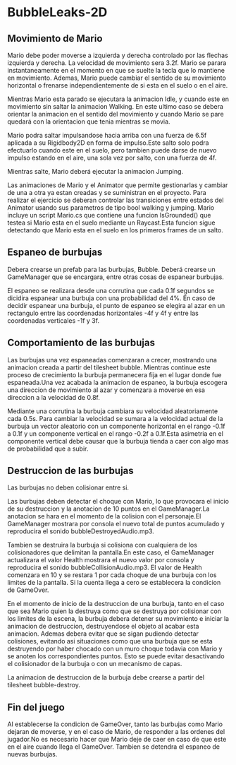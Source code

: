 # BubbleLeaks-2D

## Movimiento de Mario
Mario debe poder moverse a izquierda y derecha controlado por las flechas izquierda y derecha. La velocidad de movimiento sera 3.2f. Mario se parara instantaneamente en el momento en que se suelte la tecla que lo mantiene en movimiento. Ademas, Mario puede cambiar el sentido de su movimiento horizontal o frenarse independientemente de si esta en el suelo o en el aire.

Mientras Mario esta parado se ejecutara la animacion Idle, y cuando este en movimiento sin saltar la animacion Walking. En este ultimo caso se debera orientar la animacion en el sentido del movimiento y cuando Mario se pare quedará con la orientacion que tenia mientras se movia.

Mario podra saltar impulsandose hacia arriba con una fuerza de 6.5f aplicada a su Rigidbody2D en forma de impulso.Este salto solo podra efectuarlo cuando este en el suelo, pero tambien puede darse de nuevo impulso estando en el aire, una sola vez por salto, con una fuerza de 4f.

Mientras salte, Mario deberá ejecutar la animacion Jumping.

Las animaciones de Mario y el Animator que permite gestionarlas y cambiar de una a otra ya estan creadas y se suministran en el proyecto. Para realizar el ejercicio se deberan controlar las transiciones entre estados del Animator usando sus parametros de tipo bool walking y jumping.
Mario incluye un script Mario.cs que contiene una funcion IsGrounded() que testea si Mario esta en el suelo mediante un Raycast.Esta funcion sigue detectando que Mario esta en el suelo en los primeros frames de un salto.

## Espaneo de burbujas
Debera crearse un prefab para las burbujas, Bubble.
Deberá crearse un GameManager que se encargara, entre otras cosas de espanear burbujas.

El espaneo se realizara desde una corrutina que cada 0.1f segundos se dicidira espanear una burbuja con una probabilidad del 4%. En caso de decidir espanear una burbuja, el punto de espaneo se elegira al azar en un rectangulo entre las coordenadas horizontales -4f y 4f y entre las coordenadas verticales -1f y 3f.

## Comportamiento de las burbujas 
Las burbujas una vez espaneadas comenzaran a crecer, mostrando una animacion creada a partir del tilesheet bubble. Mientras continue este proceso de crecimiento la burbuja permanecera fija en el lugar donde fue espaneada.Una vez acabada la animacion de espaneo, la burbuja escogera una direccion de movimiento al azar y comenzara a moverse en esa direccion a la velocidad de 0.8f.

Mediante una corrutina la burbuja cambiara su velocidad aleatoriamente cada 0.5s. Para cambiar la velocidad se sumara a la velocidad actual de la burbuja un vector aleatorio con un componente horizontal en el rango -0.1f a 0.1f y un componente vertical en el rango -0.2f a 0.1f.Esta asimetria en el componente vertical debe causar que la burbuja tienda a caer con algo mas de probabilidad que a subir.

## Destruccion de las burbujas
Las burbujas no deben colisionar entre si.

Las burbujas deben detectar el choque con Mario, lo que provocara el inicio de su destruccion y la anotacion de 10 puntos en el GameManager.La anotacion se hara en el momento de la colision con el personaje.El GameManager mostrara por consola el nuevo total de puntos acumulado y reproducira el sonido bubbleDestroyedAudio.mp3.

Tambien se destruira la burbuja si colisiona con cualquiera de los colisionadores que delimitan la pantalla.En este caso, el GameManager actualizara el valor Health mostrara el nuevo valor por consola y reproducira el sonido bubbleCollisionAudio.mp3. El valor de Health comenzara en 10 y se restara 1 por cada choque de una burbuja con los limites de la pantalla. Si la cuenta llega a cero se establecera la condicion de GameOver.

En el momento de inicio de la destruccion de una burbuja, tanto en el caso que sea Mario quien la destruya como que se destruya por colisionar con los limites de la escena, la burbuja debera detener su movimiento e iniciar la animacion de destruccion, destruyendose el objeto al acabar esta animacion. Ademas debera evitar que se sigan pudiendo detectar colisiones, evitando asi situaciones como que una burbuja que se esta destruyendo por haber chocado con un muro choque todavia con Mario y se anoten los correspondientes puntos. Esto se puede evitar desactivando el colisionador de la burbuja o con un mecanismo de capas.

La animacion de destruccion de la burbuja debe crearse a partir del tilesheet bubble-destroy.

## Fin del juego

Al establecerse la condicion de GameOver, tanto las burbujas como Mario dejaran de moverse, y en el caso de Mario, de responder a las ordenes del jugador.No es necesario hacer que Mario deje de caer en caso de que este en el aire cuando llega el GameOver. Tambien se detendra el espaneo de nuevas burbujas.
